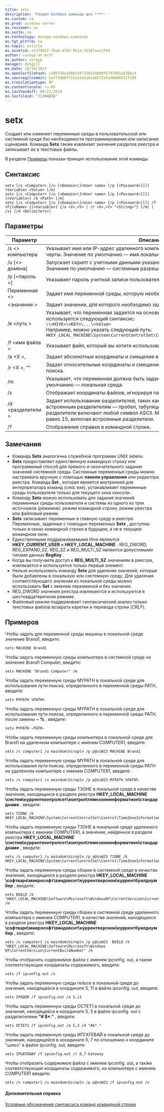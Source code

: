 ```yaml
---
title: setx
description: 'Раздел Windows команды для ****- '
ms.custom: na
ms.prod: windows-server
ms.reviewer: na
ms.suite: na
ms.technology: manage-windows-commands
ms.tgt_pltfrm: na
ms.topic: article
ms.assetid: ef37482f-f8a8-4765-951a-2518faac3f44
author: coreyp-at-msft
ms.author: coreyp
manager: dongill
ms.date: 10/16/2017
ms.openlocfilehash: c206f36e2d0bc947329124b08fb797091e838bcd
ms.sourcegitcommit: 6aff3d88ff22ea141a6ea6572a5ad8dd6321f199
ms.translationtype: MT
ms.contentlocale: ru-RU
ms.lasthandoff: 09/27/2019
ms.locfileid: "71384028"
---
```

# <a name="setx"></a>setx



Создает или изменяет переменные среды в пользовательской или системной среде без необходимости программирования или написания сценариев. Команда **Setx** также извлекает значения разделов реестра и записывает их в текстовые файлы.

В разделе [Примеры](#BKMK_examples) показан принцип использования этой команды.

## <a name="syntax"></a>Синтаксис

```
setx [/s <Computer> [/u [<Domain>\]<User name> [/p [<Password>]]]] <Variable> <Value> [/m]
setx [/s <Computer> [/u [<Domain>\]<User name> [/p [<Password>]]]] [<Variable>] /k <Path> [/m]
setx [/s <Computer> [/u [<Domain>\]<User name> [/p [<Password>]]]] /f <FileName> {[<Variable>] {/a <X>,<Y> | /r <X>,<Y> "<String>"} [/m] | /x} [/d <Delimiters>]
```

## <a name="parameters"></a>Параметры

|         Параметр          |                                                                                                                                              Описание                                                                                                                                              |
|----------------------------|-------------------------------------------------------------------------------------------------------------------------------------------------------------------------------------------------------------------------------------------------------------------------------------------------------|
|       /s \<> компьютера       |                                                                                  Указывает имя или IP-адрес удаленного компьютера. Не используйте обратные косые черты. Значение по умолчанию — имя локального компьютера.                                                                                  |
| /u [\<> домена\]<User name> |                                                                                           Запускает скрипт с учетными данными указанной учетной записи пользователя. Значение по умолчанию — системные разрешения.                                                                                            |
|      /p [\<пароль >]      |                                                                                                         Указывает пароль учетной записи пользователя, указанной в параметре **/u** .                                                                                                         |
|        Переменная \<>         |                                                                                                                 Задает имя переменной среды, которую необходимо задать.                                                                                                                  |
|          \<значение >          |                                                                                                                Задает значение, для которого необходимо задать переменную среды.                                                                                                                 |
|         /k \<путь >         | Указывает, что переменная задается на основе сведений из раздела реестра. В p*ь* используется следующий синтаксис:</br>`\\<HIVE>\<KEY>\...\<Value>`</br>Например, можно указать следующий путь:</br>`HKEY_LOCAL_MACHINE\System\CurrentControlSet\Control\TimeZoneInformation\StandardName` |
|      /f \<имя файла >       |                                                                                                                               Указывает файл, который вы хотите использовать.                                                                                                                                |
|        /a \<X >,<Y>         |                                                                                                                    Задает абсолютные координаты и смещение в качестве параметров поиска.                                                                                                                    |
|   /r \<X >,<Y> "<String>"   |                                                                                                            Задает относительные координаты и смещение от **строки** в качестве параметров поиска.                                                                                                            |
|             /m             |                                                                                                Указывает, что переменная должна быть задана в системной среде. Значение по умолчанию — локальная среда.                                                                                                 |
|             /x             |                                                                                                       Отображает координаты файлов, игнорируя параметры командной строки **/a**, **/r**и **/d** .                                                                                                        |
|      /d \<разделители >      |                    Задает использование разделителей, таких как " **,** " или " **\\** ", в дополнение к четырем встроенным разделителям — пробел, табуляция, ввод и перевод строки. Допустимые разделители включают любой символ ASCII. Максимальное число разделителей равно 15, включая встроенные разделители.                    |
|             /?             |                                                                                                                                 Отображение справки в командной строке.                                                                                                                                  |

## <a name="remarks"></a>Замечания

-   Команда **Setx** аналогична служебной программе UNIX setenv.
-   **Setx** предоставляет единственную командную строку или программный способ для прямого и окончательного задания значений системной среды. Системные переменные среды можно настраивать вручную с помощью **панели управления** или редактора реестра. Команда **Set** , которая является внутренней для интерпретатора команд (cmd. exe), устанавливает переменные среды пользователя только для текущего окна консоли.
-   Команду **Setx** можно использовать для задания значений переменных среды пользователя и системы из одного из трех источников (режимов): режим командной строки, режим реестра или файловый режим.
-   **Setx** записывает переменные в главную среду в реестре. Переменные, заданные с помощью переменных **Setx** , доступны только в окнах командной строки в будущем, а не в текущем командном окне.
-   Единственными поддерживаемыми Hive являются **HKEY_CURRENT_USER** и **HKEY_LOCAL_MACHINE** . REG_DWORD, REG_EXPAND_SZ, REG_SZ и REG_MULTI_SZ являются допустимыми типами данных **RegKey** .
-   Когда вы получаете доступ к **REG_MULTI_SZ** значениям в реестре, извлекается и используется только первый элемент.
-   Нельзя использовать команду **Setx** для удаления значений, которые были добавлены в локальную или системную среду. Для удаления соответствующего значения из локальной среды можно использовать **Set** с именем переменной и без значения.
-   REG_DWORD значения реестра извлекаются и используются в шестнадцатеричном режиме.
-   Файловый режим поддерживает синтаксический анализ только текстовых файлов возврата каретки и перевода строки (CRLF).

## <a name="BKMK_examples"></a>Примеров

Чтобы задать для переменной среды машины в локальной среде значение Brand1, введите:
```
setx MACHINE Brand1
```
Чтобы задать переменную среды компьютера в системной среде на значение Brand1 Computer, введите:
```
setx MACHINE "Brand1 Computer" /m
```
Чтобы задать переменную среды MYPATH в локальной среде для использования пути поиска, определенного в переменной среды PATH, введите:
```
setx MYPATH %PATH%
```
Чтобы задать переменную среды MYPATH в локальной среде для использования пути поиска, определенного в переменной среды PATH, после замены **~** **%** , введите:
```
setx MYPATH ~PATH~ 
```
Чтобы задать переменную среды компьютера в локальной среде для Brand1 на удаленном компьютере с именем COMPUTER1, введите:
```
setx /s computer1 /u maindom\hiropln /p p@ssW23 MACHINE Brand1
```
Чтобы задать переменную среды MYPATH в локальной среде для использования пути поиска, определенного в переменной среды PATH на удаленном компьютере с именем COMPUTER1, введите:
```
setx /s computer1 /u maindom\hiropln /p p@ssW23 MYPATH %PATH%
```
Чтобы задать переменную среды ТЗОНЕ в локальной среде в качестве значения, находящихся в разделе реестра **HKEY_LOCAL_MACHINE \систем\куррентконтролсет\контрол\тимезонеинформатион\стандарднаме** , введите:
```
setx TZONE /k HKEY_LOCAL_MACHINE\System\CurrentControlSet\Control\TimeZoneInformation\StandardName 
```
Чтобы задать переменную среды ТЗОНЕ в локальной среде удаленного компьютера с именем COMPUTER1, в значение, найденное в разделе реестра **HKEY_LOCAL_MACHINE \систем\куррентконтролсет\контрол\тимезонеинформатион\стандарднаме** , введите:
```
setx /s computer1 /u maindom\hiropln /p p@ssW23 TZONE /k HKEY_LOCAL_MACHINE\System\CurrentControlSet\Control\TimeZoneInformation\StandardName 
```
Чтобы задать переменную среды сборки в системной среде в качестве значения, находящихся в разделе реестра **HKEY_LOCAL_MACHINE \софтваре\микрософт\виндовснт\куррентверсион\куррентбуилднумбер** , введите:
```
setx BUILD /k "HKEY_LOCAL_MACHINE\Software\Microsoft\WindowsNT\CurrentVersion\CurrentBuildNumber" /m
```
Чтобы задать переменную среды сборки в системной среде удаленного компьютера с именем COMPUTER1, в качестве значения, находящихся в разделе реестра **HKEY_LOCAL_MACHINE \софтваре\микрософт\виндовснт\куррентверсион\куррентбуилднумбер** , введите:
```
setx /s computer1 /u maindom\hiropln /p p@ssW23  BUILD /k "HKEY_LOCAL_MACHINE\Software\Microsoft\Windows NT\CurrentVersion\CurrentBuildNumber" /m
```
Чтобы отобразить содержимое файла с именем ipconfig. out, а также соответствующие координаты содержимого, введите:
```
setx /f ipconfig.out /x
```
Чтобы задать переменную среды reduce в локальной среде до значения, находящейся в координате 5, 11 в файле ipconfig. out, введите:
```
setx IPADDR /f ipconfig.out /a 5,11
```
Чтобы задать переменную среды OCTET1 в локальной среде до значения, находящейся в координате 5, 3 в файле ipconfig. out с разделителями **"# $\*."** , введите:
```
setx OCTET1 /f ipconfig.out /a 5,3 /d "#$*." 
```
Чтобы задать переменную среды ИПГАТЕВАЙ в локальной среде до значения, находящейся в координате 0, 7 по отношению к координате "шлюз" в файле ipconfig. out, введите:
```
setx IPGATEWAY /f ipconfig.out /r 0,7 Gateway 
```
Чтобы отобразить содержимое файла с именем ipconfig. out, а также соответствующие координаты содержимого, на компьютере с именем COMPUTER1 введите:
```
setx /s computer1 /u maindom\hiropln /p p@ssW23 /f ipconfig.out /x 
```

#### <a name="additional-references"></a>Дополнительная справка

[Условные обозначения синтаксиса команд командной строки](command-line-syntax-key.md)